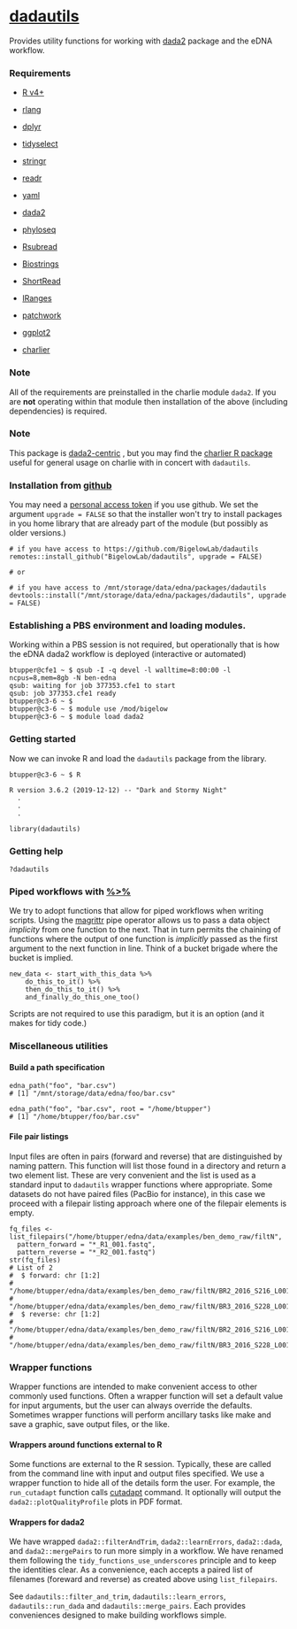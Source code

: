 # [dadautils](https://github.com/BigelowLab/dadautils)

Provides utility functions for working with [dada2](https://benjjneb.github.io/dada2/index.html) package and the eDNA workflow.

### Requirements

+ [R v4+](https://www.r-project.org/)

+ [rlang](https://CRAN.R-project.org/package=rlang)

+ [dplyr](https://CRAN.R-project.org/package=dplyr)

+ [tidyselect](https://CRAN.R-project.org/package=tidyselect)

+ [stringr](https://CRAN.R-project.org/package=stringr)

+ [readr](https://CRAN.R-project.org/package=readr)

+ [yaml](https://CRAN.R-project.org/package=yaml)

+ [dada2](https://CRAN.R-project.org/package=dada2)

+ [phyloseq](https://bioconductor.org/packages/release/bioc/html/phyloseq.html)

+ [Rsubread](https://bioconductor.org/packages/release/bioc/html/Rsubread.html)

+ [Biostrings](https://bioconductor.org/packages/release/bioc/html/Biostrings.html)

+ [ShortRead](https://bioconductor.org/packages/release/bioc/html/ShortRead.html)

+ [IRanges](https://bioconductor.org/packages/release/bioc/html/IRanges.html)

+ [patchwork](https://CRAN.R-project.org/package=patchwork)

+ [ggplot2](https://CRAN.R-project.org/package=ggplot2)

 + [charlier](https://github.com/BigelowLab/charlier)
	

### Note

All of the requirements are preinstalled in the charlie module `dada2`.  If you are **not** operating within that module then installation of the above (including dependencies) is required.

### Note

This package is [dada2-centric](https://benjjneb.github.io/dada2/index.html) , but you may find the [charlier R package](https://github.com/BigelowLab/charlier) useful for general usage on charlie with in concert with `dadautils`.

### Installation from [github](https://github.com)

You may need a [personal access token](https://github.com/settings/tokens) if you use github.  We set the argument `upgrade = FALSE` so that the installer won't try to install packages in you home library that are already part of the module (but possibly as older versions.)

```
# if you have access to https://github.com/BigelowLab/dadautils
remotes::install_github("BigelowLab/dadautils", upgrade = FALSE)

# or 

# if you have access to /mnt/storage/data/edna/packages/dadautils
devtools::install("/mnt/storage/data/edna/packages/dadautils", upgrade = FALSE)
```

### Establishing a PBS environment and loading modules.

Working within a PBS session is not required, but operationally that is how the eDNA dada2 workflow is deployed (interactive or automated)

```
btupper@cfe1 ~ $ qsub -I -q devel -l walltime=8:00:00 -l ncpus=8,mem=8gb -N ben-edna
qsub: waiting for job 377353.cfe1 to start
qsub: job 377353.cfe1 ready
btupper@c3-6 ~ $
btupper@c3-6 ~ $ module use /mod/bigelow
btupper@c3-6 ~ $ module load dada2
```

### Getting started

Now we can invoke R and load the `dadautils` package from the library.

```
btupper@c3-6 ~ $ R

R version 3.6.2 (2019-12-12) -- "Dark and Stormy Night"
  .
  .
  .
  
library(dadautils)
```

### Getting help

```
?dadautils
```

### Piped workflows with [%>%](https://magrittr.tidyverse.org/)

We try to adopt functions that allow for piped workflows when writing scripts. Using the [magrittr](https://magrittr.tidyverse.org/) pipe operator allows us to pass a data object *implicity* from one function to the next.  That in turn permits the chaining of functions where the output of one function is *implicitly* passed as the first argument to the next function in line.  Think of a bucket brigade where the bucket is implied.

```
new_data <- start_with_this_data %>%
    do_this_to_it() %>%
    then_do_this_to_it() %>%
    and_finally_do_this_one_too()
```

Scripts are not required to use this paradigm, but it is an option (and it makes for tidy code.)


### Miscellaneous utilities


#### Build a path specification

```
edna_path("foo", "bar.csv")
# [1] "/mnt/storage/data/edna/foo/bar.csv"

edna_path("foo", "bar.csv", root = "/home/btupper")
# [1] "/home/btupper/foo/bar.csv"
```

#### File pair listings

Input files are often in pairs (forward and reverse) that are distinguished by naming pattern. This function will list those found in a directory and return a two element list.  These are very convenient and the list is used as a standard input to `dadautils` wrapper functions where appropriate. Some datasets do not have paired files (PacBio for instance), in this case we proceed with a filepair listing approach where one of the filepair elements is empty.

```
fq_files <- list_filepairs("/home/btupper/edna/data/examples/ben_demo_raw/filtN",
  pattern_forward = "*_R1_001.fastq",
  pattern_reverse = "*_R2_001.fastq") 
str(fq_files)
# List of 2
#  $ forward: chr [1:2] 
#     "/home/btupper/edna/data/examples/ben_demo_raw/filtN/BR2_2016_S216_L001_R1_001.fastq"
#     "/home/btupper/edna/data/examples/ben_demo_raw/filtN/BR3_2016_S228_L001_R1_001.fastq"
#  $ reverse: chr [1:2] 
#     "/home/btupper/edna/data/examples/ben_demo_raw/filtN/BR2_2016_S216_L001_R2_001.fastq" 
#     "/home/btupper/edna/data/examples/ben_demo_raw/filtN/BR3_2016_S228_L001_R2_001.fastq"
```

### Wrapper functions

Wrapper functions are intended to make convenient access to other commonly used functions.  Often a wrapper function will set a default value for input arguments, but the user can always override the defaults.  Sometimes wrapper functions will perform ancillary tasks like make and save a graphic, save output files, or the like.

#### Wrappers around functions external to R 

Some functions are external to the R session.  Typically, these are called from the command line with input and output files specified.  We use a wrapper function to hide all of the details form the user.  For example, the `run_cutadapt` function calls [cutadapt](https://cutadapt.readthedocs.io/en/stable/) command.  It optionally will output the `dada2::plotQualityProfile` plots in PDF format.

#### Wrappers for dada2

We have wrapped `dada2::filterAndTrim`,  `dada2::learnErrors`,  `dada2::dada`, and `dada2::mergePairs` to run more simply in a workflow.  We have renamed them following the `tidy_functions_use_underscores` principle and to keep the identities clear. As a convenience, each accepts a paired list of filenames (foreward and reverse) as created above using `list_filepairs`.

See `dadautils::filter_and_trim`, `dadautils::learn_errors`, `dadautils::run_dada` and `dadautils::merge_pairs`.  Each provides conveniences designed to make building workflows simple.